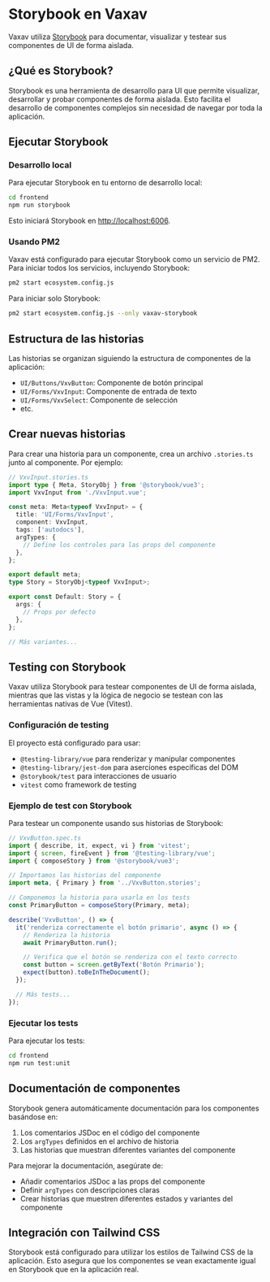 # Storybook en Vaxav

Vaxav utiliza [Storybook](https://storybook.js.org/) para documentar, visualizar y testear sus componentes de UI de forma aislada.

## ¿Qué es Storybook?

Storybook es una herramienta de desarrollo para UI que permite visualizar, desarrollar y probar componentes de forma aislada. Esto facilita el desarrollo de componentes complejos sin necesidad de navegar por toda la aplicación.

## Ejecutar Storybook

### Desarrollo local

Para ejecutar Storybook en tu entorno de desarrollo local:

```bash
cd frontend
npm run storybook
```

Esto iniciará Storybook en [http://localhost:6006](http://localhost:6006).

### Usando PM2

Vaxav está configurado para ejecutar Storybook como un servicio de PM2. Para iniciar todos los servicios, incluyendo Storybook:

```bash
pm2 start ecosystem.config.js
```

Para iniciar solo Storybook:

```bash
pm2 start ecosystem.config.js --only vaxav-storybook
```

## Estructura de las historias

Las historias se organizan siguiendo la estructura de componentes de la aplicación:

- `UI/Buttons/VxvButton`: Componente de botón principal
- `UI/Forms/VxvInput`: Componente de entrada de texto
- `UI/Forms/VxvSelect`: Componente de selección
- etc.

## Crear nuevas historias

Para crear una historia para un componente, crea un archivo `.stories.ts` junto al componente. Por ejemplo:

```typescript
// VxvInput.stories.ts
import type { Meta, StoryObj } from '@storybook/vue3';
import VxvInput from './VxvInput.vue';

const meta: Meta<typeof VxvInput> = {
  title: 'UI/Forms/VxvInput',
  component: VxvInput,
  tags: ['autodocs'],
  argTypes: {
    // Define los controles para las props del componente
  },
};

export default meta;
type Story = StoryObj<typeof VxvInput>;

export const Default: Story = {
  args: {
    // Props por defecto
  },
};

// Más variantes...
```

## Testing con Storybook

Vaxav utiliza Storybook para testear componentes de UI de forma aislada, mientras que las vistas y la lógica de negocio se testean con las herramientas nativas de Vue (Vitest).

### Configuración de testing

El proyecto está configurado para usar:
- `@testing-library/vue` para renderizar y manipular componentes
- `@testing-library/jest-dom` para aserciones específicas del DOM
- `@storybook/test` para interacciones de usuario
- `vitest` como framework de testing

### Ejemplo de test con Storybook

Para testear un componente usando sus historias de Storybook:

```typescript
// VxvButton.spec.ts
import { describe, it, expect, vi } from 'vitest';
import { screen, fireEvent } from '@testing-library/vue';
import { composeStory } from '@storybook/vue3';

// Importamos las historias del componente
import meta, { Primary } from '../VxvButton.stories';

// Componemos la historia para usarla en los tests
const PrimaryButton = composeStory(Primary, meta);

describe('VxvButton', () => {
  it('renderiza correctamente el botón primario', async () => {
    // Renderiza la historia
    await PrimaryButton.run();

    // Verifica que el botón se renderiza con el texto correcto
    const button = screen.getByText('Botón Primario');
    expect(button).toBeInTheDocument();
  });

  // Más tests...
});
```

### Ejecutar los tests

Para ejecutar los tests:

```bash
cd frontend
npm run test:unit
```

## Documentación de componentes

Storybook genera automáticamente documentación para los componentes basándose en:

1. Los comentarios JSDoc en el código del componente
2. Los `argTypes` definidos en el archivo de historia
3. Las historias que muestran diferentes variantes del componente

Para mejorar la documentación, asegúrate de:

- Añadir comentarios JSDoc a las props del componente
- Definir `argTypes` con descripciones claras
- Crear historias que muestren diferentes estados y variantes del componente

## Integración con Tailwind CSS

Storybook está configurado para utilizar los estilos de Tailwind CSS de la aplicación. Esto asegura que los componentes se vean exactamente igual en Storybook que en la aplicación real.
